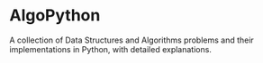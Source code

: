 # AlgoPython
A collection of Data Structures and Algorithms problems and their implementations in Python, with detailed explanations.
